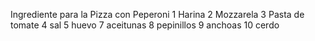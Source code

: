 Ingrediente para la Pizza con Peperoni
1 Harina
2 Mozzarela
3 Pasta de tomate
4 sal
5 huevo
7 aceitunas
8 pepinillos
9 anchoas
10 cerdo